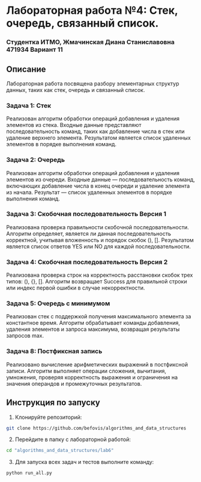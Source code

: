 # Лабораторная работа №4: Стек, очередь, связанный список.
### Студентка ИТМО, Жмачинская Диана Станиславовна 471934 Вариант 11


## Описание

Лабораторная работа посвящена разбору элементарных структур данных, таких как стек, очередь и связанный список.

### Задача 1: Стек
Реализован алгоритм обработки операций добавления и удаления элементов из стека. Входные данные представляют последовательность команд, таких как добавление числа в стек или удаление верхнего элемента. Результатом является список удаленных элементов в порядке выполнения команд.

### Задача 2: Очередь
Реализован алгоритм обработки операций добавления и удаления элементов из очереди. Входные данные — последовательность команд, включающих добавление числа в конец очереди и удаление элемента из начала. Результат — список удаленных элементов в порядке выполнения команд.

### Задача 3: Скобочная последовательность Версия 1
Реализована проверка правильности скобочной последовательности. Алгоритм определяет, является ли данная последовательность корректной, учитывая вложенность и порядок скобок (), []. Результатом является список ответов YES или NO для каждой последовательности.

### Задача 4: Скобочная последовательность Версия 2 
Реализована проверка строк на корректность расстановки скобок трех типов: (), {}, []. Алгоритм возвращает Success для правильной строки или индекс первой ошибки в случае некорректности.

### Задача 5: Очередь с минимумом
Реализован стек с поддержкой получения максимального элемента за константное время. Алгоритм обрабатывает команды добавления, удаления элементов и запроса максимума, возвращая результаты запросов max.

### Задача 8: Постфиксная запись
Реализовано вычисление арифметических выражений в постфиксной записи. Алгоритм выполняет операции сложения, вычитания, умножения, проверяя корректность выражения и ограничения на значения операндов и промежуточных результатов.


## Инструкция по запуску

1. Клонируйте репозиторий:
```bash
git clone https://github.com/befovis/algorithms_and_data_structures
```

2. Перейдите в папку с лабораторной работой:
```bash
cd "algorithms_and_data_structures/lab6"
```

3. Для запуска всех задач и тестов выполните команду:
```bash
python run_all.py
```
